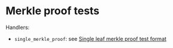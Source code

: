 # Merkle proof tests

Handlers:

- `single_merkle_proof`: see
  [Single leaf merkle proof test format](../light_client/single_merkle_proof.md)
